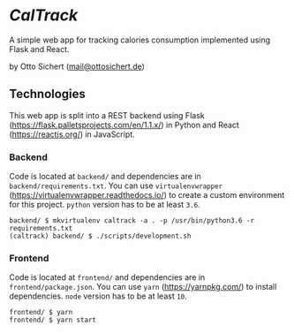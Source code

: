 # _CalTrack_

A simple web app for tracking calories consumption implemented using Flask and React.

by Otto Sichert (mail@ottosichert.de)

## Technologies

This web app is split into a REST backend using Flask (https://flask.palletsprojects.com/en/1.1.x/) in Python and React (https://reactjs.org/) in JavaScript.

### Backend

Code is located at `backend/` and dependencies are in `backend/requirements.txt`. You can use `virtualenvwrapper` (https://virtualenvwrapper.readthedocs.io/) to create a custom environment for this project. `python` version has to be at least `3.6`.


```
backend/ $ mkvirtualenv caltrack -a . -p /usr/bin/python3.6 -r requirements.txt
(caltrack) backend/ $ ./scripts/development.sh
```

### Frontend

Code is located at `frontend/` and dependencies are in `frontend/package.json`. You can use `yarn` (https://yarnpkg.com/) to install dependencies. `node` version has to be at least `10`.

```
frontend/ $ yarn
frontend/ $ yarn start
```
